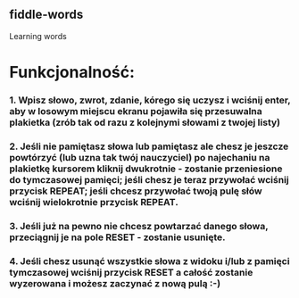 ## fiddle-words
Learning words

# Funkcjonalność:
### 1. Wpisz słowo, zwrot, zdanie, kórego się uczysz i wciśnij enter, aby w losowym miejscu ekranu pojawiła się przesuwalna plakietka (zrób tak od razu z kolejnymi słowami z twojej listy)
### 2. Jeśli nie pamiętasz słowa lub pamiętasz ale chesz je jeszcze powtórzyć (lub uzna tak twój nauczyciel) po najechaniu na plakietkę kursorem kliknij dwukrotnie - zostanie przeniesione do tymczasowej pamięci; jeśli chesz je teraz przywołać wciśnij przycisk REPEAT; jeśli chcesz przywołać twoją pulę słów wciśnij wielokrotnie przycisk REPEAT.
### 3. Jeśli już na pewno nie chcesz powtarzać danego słowa, przeciągnij je na pole RESET - zostanie usunięte.
### 4. Jeśli chesz usunąć wszystkie słowa z widoku i/lub z pamięci tymczasowej wciśnij przycisk RESET a całość zostanie wyzerowana i możesz zaczynać z nową pulą :-)
